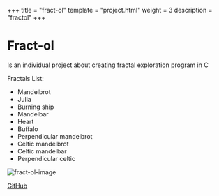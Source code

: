 +++
title = "fract-ol"
template = "project.html"
weight = 3
description = "fractol"
+++

# Fract-ol

Is an individual project about creating fractal exploration program in C

Fractals List:
- Mandelbrot
- Julia
- Burning ship
- Mandelbar
- Heart
- Buffalo
- Perpendicular mandelbrot
- Celtic mandelbrot
- Celtic mandelbar
- Perpendicular celtic

<img alt="fract-ol-image" src='fractol.png' >

[GitHub](https://github.com/sebamiro/fract-ol/)

